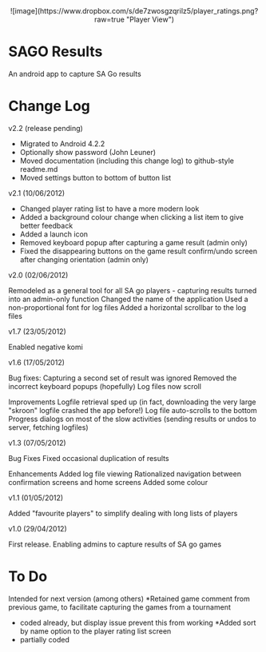 <center>![image](https://www.dropbox.com/s/de7zwosgzqrilz5/player_ratings.png?raw=true "Player View")</center>

SAGO Results
===========

An android app to capture SA Go results

Change Log
===========

v2.2 (release pending)

* Migrated to Android 4.2.2
* Optionally show password (John Leuner)
* Moved documentation (including this change log) to github-style readme.md
* Moved settings button to bottom of button list

v2.1 (10/06/2012)

* Changed player rating list to have a more modern look
* Added a background colour change when clicking a list item to give better feedback
* Added a launch icon
* Removed keyboard popup after capturing a game result (admin only)
* Fixed the disappearing buttons on the game result confirm/undo screen after changing orientation (admin only)

v2.0 (02/06/2012)

Remodeled as a general tool for all SA go players - capturing results turned into an admin-only function
Changed the name of the application
Used a non-proportional font for log files
Added a horizontal scrollbar to the log files

v1.7 (23/05/2012)

Enabled negative komi

v1.6 (17/05/2012)

Bug fixes:
Capturing a second set of result was ignored
Removed the incorrect keyboard popups (hopefully)
Log files now scroll

Improvements
Logfile retrieval sped up (in fact, downloading the very large "skroon" logfile crashed the app before!)
Log file auto-scrolls to the bottom
Progress dialogs on most of the slow activities (sending results or undos to server, fetching logfiles)

v1.3 (07/05/2012)

Bug Fixes
Fixed occasional duplication of results

Enhancements
Added log file viewing
Rationalized navigation between confirmation screens and home screens
Added some colour

v1.1 (01/05/2012)

Added "favourite players" to simplify dealing with long lists of players

v1.0 (29/04/2012)

First release. Enabling admins to capture results of SA go games

To Do
=====

Intended for next version (among others)
*Retained game comment from previous game, to facilitate capturing the games from a tournament
  * coded already, but display issue prevent this from working
*Added sort by name option to the player rating list screen
  * partially coded

